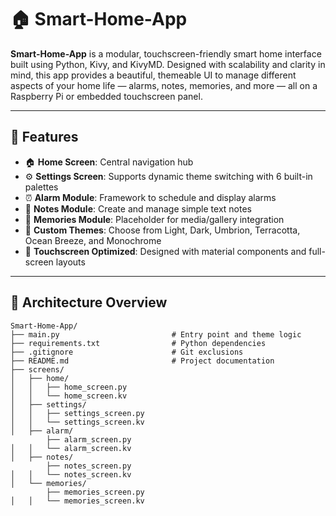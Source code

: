 # 🏠 Smart-Home-App

**Smart-Home-App** is a modular, touchscreen-friendly smart home interface built using Python, Kivy, and KivyMD. Designed with scalability and clarity in mind, this app provides a beautiful, themeable UI to manage different aspects of your home life — alarms, notes, memories, and more — all on a Raspberry Pi or embedded touchscreen panel.

---

## 🚀 Features

- 🏠 **Home Screen**: Central navigation hub
- ⚙️ **Settings Screen**: Supports dynamic theme switching with 6 built-in palettes
- ⏰ **Alarm Module**: Framework to schedule and display alarms
- 📝 **Notes Module**: Create and manage simple text notes
- 📸 **Memories Module**: Placeholder for media/gallery integration
- 🎨 **Custom Themes**: Choose from Light, Dark, Umbrion, Terracotta, Ocean Breeze, and Monochrome
- 📱 **Touchscreen Optimized**: Designed with material components and full-screen layouts

---

## 🧠 Architecture Overview

```plaintext
Smart-Home-App/
├── main.py                         # Entry point and theme logic
├── requirements.txt                # Python dependencies
├── .gitignore                      # Git exclusions
├── README.md                       # Project documentation
├── screens/
│   ├── home/
│   │   ├── home_screen.py
│   │   └── home_screen.kv
│   ├── settings/
│   │   ├── settings_screen.py
│   │   └── settings_screen.kv
│   ├── alarm/
        ├── alarm_screen.py
│   │   └── alarm_screen.kv
│   ├── notes/
        ├── notes_screen.py
│   │   └── notes_screen.kv
│   └── memories/
        ├── memories_screen.py
│   │   └── memories_screen.kv
```
